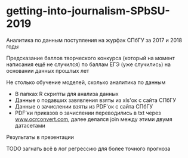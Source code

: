 # getting-into-journalism-SPbSU-2019
Аналитика по данным поступления на журфак СПбГУ за 2017 и 2018 годы

Предсказание баллов творческого конкурса (который на момент написания ещё не случился) по баллам ЕГЭ (уже случились) на основании данных прошлых лет

Не столько обучение моделей, сколько аналитика по данным


+ В папках R скрипты для анализа данных
+ Данные о подавших завявления взяты из xls'ок с сайта СПбГУ
+ Данные о зачислении взяты из PDF'ок с сайта СПбГУ
+ PDF'ки приказов о зачислении переводились в txt через www.ocrconvert.com, далее делался join между этими двумя датасетами

Результаты в презентации

TODO загнать всё в лог регрессию для более точного прогноза
